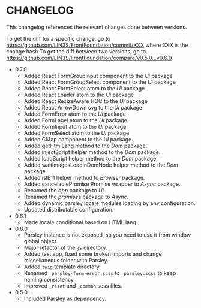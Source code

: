 # CHANGELOG

This changelog references the relevant changes done between versions.

To get the diff for a specific change, go to https://github.com/LIN3S/FrontFoundation/commit/XXX where XXX is the change hash 
To get the diff between two versions, go to https://github.com/LIN3S/FrontFoundation/compare/v0.5.0...v0.6.0

* 0.7.0
    * Added React FormGroupInput component to the *Ui* package
    * Added React FormGroupSelect component to the *Ui* package
    * Added React FormSelect atom to the *Ui* package
    * Added React Loader atom to the *Ui* package
    * Added React ResizeAware HOC to the *Ui* package
    * Added React ArrowDown svg to the *Ui* package
    * Added FormError atom to the *Ui* package
    * Added FormLabel atom to the *Ui* package
    * Added FormInput atom to the *Ui* package
    * Added FormSelect atom to the *Ui* package
    * Added GMap component to the *Ui* package.
    * Added getHtmlLang method to the *Dom* package.
    * Added injectScript helper method to the *Dom* package.
    * Added loadScript helper method to the *Dom* package.
    * Added waitImagesLoadInDomNode helper method to the *Dom* package.
    * Added isIE11 helper method to *Browser* package.
    * Added cancelablePromise Promise wrapper to *Async* package.
    * Renamed the *app* package to *Ui*.
    * Renamed the *promises* package to *Async*.
    * Added dynamic parsley locale modules loading by env configuration.
    * Updated distributable configuration.
* 0.6.1
    * Made locale conditional based on HTML lang.
* 0.6.0
    * Parsley instance is not exposed, so you need to use it from window global object.
    * Major refactor of the `js` directory.
    * Added test app, fixed some broken imports and change miscellaneous folder with Parsley.
    * Added `twig` template directory.
    * Renamed `_parsley-form-error.scss` to `_parsley.scss` to keep naming consistency.
    * Improved `_reset` and `_common` scss files.
* 0.5.0
    * Included Parsley as dependency.
